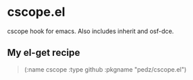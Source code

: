 cscope.el
=========

cscope hook for emacs.  Also includes inherit and osf-dce.

My el-get recipe
---------

> (:name cscope :type github :pkgname "pedz/cscope.el")
